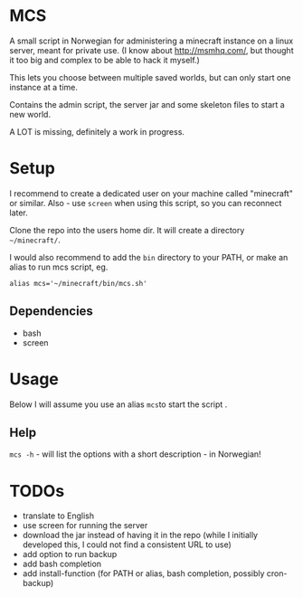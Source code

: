 # MCS

A small script in Norwegian for administering a minecraft instance on a linux server, meant for private use.
(I know about  http://msmhq.com/, but thought it too big and complex to be able to hack it myself.)

This lets you choose between multiple saved worlds, but can only start one instance at a time.

Contains the admin script, the server jar and some skeleton files to start a new world.

A LOT is missing, definitely a work in progress.

# Setup

I recommend to create a dedicated user on your machine called "minecraft" or similar.
Also - use `screen` when using this script, so you can reconnect later.

Clone the repo into the users home dir. It will create a directory `~/minecraft/`.

I would also recommend to add the `bin` directory to your PATH, or make an alias to run mcs script, eg.

`alias mcs='~/minecraft/bin/mcs.sh'`

## Dependencies
* bash
* screen

# Usage

Below I will assume you use an alias `mcs`to start the script .

## Help

`mcs -h` - will list the options with a short description - in Norwegian!

# TODOs

* translate to English
* use screen for running the server
* download the jar instead of having it in the repo (while I initially developed this, I could not find a consistent URL to use)
* add option to run backup
* add bash completion
* add install-function (for PATH or alias, bash completion, possibly cron-backup)
